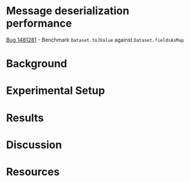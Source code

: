 # Message deserialization performance

[Bug 1481281](https://bugzilla.mozilla.org/show_bug.cgi?id=1481281) - Benchmark `Dataset.toJValue` against `Dataset.fieldsAsMap`

# Background
# Experimental Setup
# Results
# Discussion
# Resources
